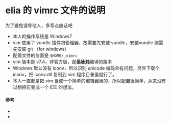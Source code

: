 # elia 的 vimrc 文件的说明

为了避免误导他人，多写点废话吧
* 本人的操作系统是 Windows7
* vim 使用了 vundle 插件包管理器，故需要先安装 vundle，安装vundle 则需先安装 git
  （for windows）
* 配置文件的位置是 `$HOME/_vimrc`
* vim 版本是 v7.4，非官方版，是[**吴咏炜**](http://wyw.dcweb.cn/#download)编译的版本
* Windows 默认没有 iconv，所以识别 unicode 编码会有问题，另外下载个 iconv，把 iconv.dll 复制到 vim 程序目录里就行了。
* 本人一直都是把 vim 当成一个简单的编辑器用的，所以配置很简单，从来没有过想把它变成一个 IDE 的想法。

#### 参考

* [](http://amix.dk/vim/vimrc.html)
* [](http://wyw.dcweb.cn/vim/_vimrc.html)
